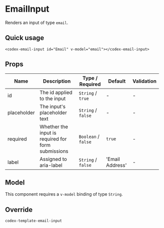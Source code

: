 # EmailInput

Renders an input of type `email`.

## Quick usage

```vue
<codex-email-input id="Email" v-model="email"></codex-email-input>
```

## Props

| Name | Description | Type / Required | Default | Validation |
| - | - | - | - | - |
| id | The id applied to the input | `String` / `true` | - | - |
| placeholder | The input's placeholder text | `String` / `false` | - | - |
| required | Whether the input is required for form submissions | `Boolean` / `false` | `true` | - |
| label | Assigned to aria-label | `String` / `false` | 'Email Address' | - |

## Model

This component requires a `v-model` binding of type `String`.

## Override

`codex-template-email-input`

